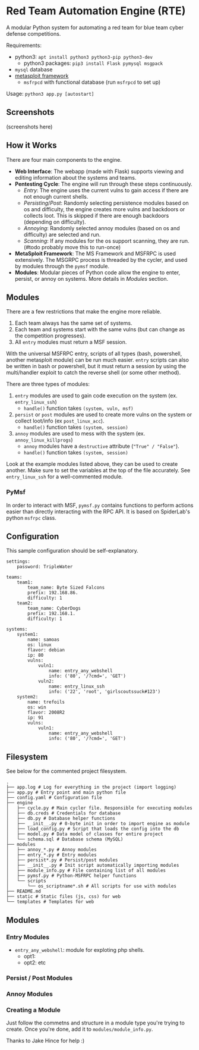 
# Red Team Automation Engine (RTE)

A modular Python system for automating a red team for blue team cyber defense competitions.

Requirements:
- python3: `apt install python3 python3-pip python3-dev`
    - python3 packages: `pip3 install Flask pymysql msgpack`
- `mysql` database
- [metasploit framework](https://metasploit.help.rapid7.com/docs/installing-the-metasploit-framework)
  - `msfrpcd` with functional database (run `msfrpcd` to set up)

Usage:
`python3 app.py [autostart]`

## Screenshots

(screenshots here)

## How it Works

There are four main components to the engine.

- __Web Interface__: The webapp (made with Flask) supports viewing and editing information about the systems and teams.
- __Pentesting Cycle__: The engine will run through these steps continuously.
    - _Entry_: The engine uses the current vulns to gain access if there are not enough current shells.
    - _Persisting_/_Post_: Randomly selecting persistence modules based on os and difficulty, the engine creates more vulns and backdoors or collects loot. This is skipped if there are enough backdoors (depending on difficulty).
    - _Annoying_: Randomly selected annoy modules (based on os and difficulty) are selected and run.
    - _Scanning_: If any modules for the os support scanning, they are run. (#todo probably move this to run-once)
- __MetaSploit Framework__: The MS Framework and MSFRPC is used extensively. The MSGRPC process is threaded by the cycler, and used by modules through the `pymsf` module.
- __Modules__: Modular pieces of Python code allow the engine to enter, persist, or annoy on systems. More details in _Modules_ section.

## Modules

There are a few restrictions that make the engine more reliable.

1. Each team always has the same set of systems.
2. Each team and systems start with the same vulns (but can change as the competition progresses).
3. All `entry` modules must return a MSF session.

With the universal MSFRPC entry, scripts of all types (bash, powershell, another metasploit module) can be run much easier. `entry` scripts can also be written in bash or powershell, but it must return a session by using the multi/handler exploit to catch the reverse shell (or some other method).

There are three types of modules:

1. `entry` modules are used to gain code execution on the system (ex. `entry_linux_ssh`)
    - `handle()` function takes `(system, vuln, msf)`
2. `persist` or `post` modules are used to create more vulns on the system or collect loot/info (ex `post_linux_acc`).
    - `handle()` function takes `(system, session)`
3. `annoy` modules are used to mess with the system (ex. `annoy_linux_killprogs`)
    - `annoy` modules have a `destructive` attribute (`"True" / "False"`).
    - `handle()` function takes `(system, session)`

Look at the example modules listed above, they can be used to create another. Make sure to set the variables at the top of the file accurately. See `entry_linux_ssh` for a well-commented module.

### PyMsf

In order to interact with MSF, `pymsf.py` contains functions to perform actions easier than directly interacting with the RPC API. It is based on SpiderLab's python `msfrpc` class.

## Configuration

This sample configuration should be self-explanatory.

```
settings:
    password: TripleWater

teams:
    team1:
        team_name: Byte Sized Falcons
        prefix: 192.168.86.
        difficulty: 1
    team2:
        team_name: CyberDogs
        prefix: 192.168.1.
        difficulty: 1

systems:
    system1:
        name: samoas
        os: linux
        flavor: debian
        ip: 80
        vulns:
            vuln1:
                name: entry_any_webshell
                info: ('80', '/?cmd=', 'GET')
            vuln2:
                name: entry_linux_ssh
                info: ('22', 'root', 'girlscoutssuck#123')
    system2:
        name: trefoils
        os: win
        flavor: 2008R2
        ip: 91
        vulns:
            vuln1:
                name: entry_any_webshell
                info: ('80', '/?cmd=', 'GET')
```

## Filesystem

See below for the commented project filesystem.

```
.
├── app.log # Log for everything in the project (import logging)
├── app.py # Entry point and main python file
├── config.yaml # Configuration file
├── engine
│   ├── cycle.py # Main cycler file. Responsible for executing modules
│   ├── db.creds # Credentials for database
│   ├── db.py # Database helper functions
│   ├── __init__.py # 0-byte init in order to import engine as module
│   ├── load_config.py # Script that loads the config into the db
│   ├── model.py # Data model of classes for entire project
│   └── schema.sql # Database schema (MySQL)
├── modules
│   ├── annoy_*.py # Annoy modules
│   ├── entry_*.py # Entry modules
│   ├── persist*.py # Persist/post modules
│   ├── __init__.py # Init script automatically importing modules
│   ├── module_info.py # File containing list of all modules
│   ├── pymsf.py # Python-MSFRPC helper functions
│   └── scripts
│       └── os_scriptname*.sh # All scripts for use with modules
├── README.md
├── static # Static files (js, css) for web
└── templates # Templates for web
```


## Modules

### Entry Modules

- `entry_any_webshell`: module for exploting php shells.
    - opt1:
    - opt2:
    etc

### Persist / Post Modules

### Annoy Modules


### Creating a Module

Just follow the commetns and structure in a module type you're trying to create. Once you're done, add it to `modules/module_info.py`.


Thanks to Jake Hince for help :)
